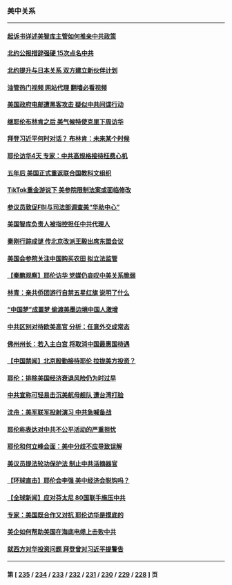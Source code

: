 ### 美中关系
---
#### [起诉书详述美智库主管如何推亲中共政策](../../pages/nf1412576/n14032692.md?07130045) 
#### [北约公报措辞强硬 15次点名中共](../../pages/nf1412576/n14032907.md?07130045) 
#### [北约提升与日本关系 双方建立新伙伴计划](../../pages/nf1412576/n14032904.md?07130045) 
#### [油管热门视频 网站代理 翻墙必看视频](http://138.2.39.72:81/youtube.html?epic-marker?07130045)
#### [美国政府电邮遭黑客攻击 疑似中共间谍行动](../../pages/nf1412576/n14032835.md?07130045) 
#### [继耶伦布林肯之后 美气候特使克里下周访华](../../pages/nf1412576/n14032747.md?07130045) 
#### [拜登习近平何时对话？ 布林肯：未来某个时候](../../pages/nf1412576/n14032612.md?07130045) 
#### [耶伦访华4天 专家：中共高规格接待枉费心机](../../pages/nf1412576/n14021843.md?07130045) 
#### [五年后 美国正式重返联合国教科文组织](../../pages/nf1412576/n14032490.md?07130045) 
#### [TikTok重金游说下 美参院限制法案或面临修改](../../pages/nf1412576/n14032477.md?07130045) 
#### [参议员敦促FBI与司法部调查美“华助中心”](../../pages/nf1412576/n14032257.md?07130045) 
#### [美国智库负责人被指控担任中共代理人](../../pages/nf1412576/n14031994.md?07130045) 
#### [秦刚行踪成谜 传北京改派王毅出席东盟会议](../../pages/nf1412576/n14032103.md?07130045) 
#### [美国会参院关注中国购买农田 拟立法监管](../../pages/nf1412576/n14031932.md?07130045) 
#### [【秦鹏观察】耶伦访华 党媒仍哀叹中美关系脆弱](../../pages/nf1412576/n14031848.md?07130045) 
#### [林青：亲共侨团游行自禁五星红旗 说明了什么](../../pages/nf1412576/n14031768.md?07130045) 
#### [“中国梦”成噩梦 偷渡美墨边境中国人激增](../../pages/nf1412576/n14031722.md?07130045) 
#### [中共区别对待欧美高官 分析：任意外交成常态](../../pages/nf1412576/n14031686.md?07130045) 
#### [佛州州长：若入主白宫 将取消中国最惠国待遇](../../pages/nf1412576/n14031580.md?07130045) 
#### [【中国禁闻】北京殷勤接待耶伦 拉拢美方投资？](../../pages/nf1412576/n14031512.md?07130045) 
#### [耶伦：排除美国经济衰退风险仍为时过早](../../pages/nf1412576/n14031285.md?07130045) 
#### [中共宣称可轻易击沉美航母舰队 遭台湾打脸](../../pages/nf1412576/n14031210.md?07130045) 
#### [沈舟：美军联军投射演习 中共急喊备战](../../pages/nf1412576/n14031165.md?07130045) 
#### [耶伦称表达对中共不公平活动的严重担忧](../../pages/nf1412576/n14030979.md?07130045) 
#### [耶伦和何立峰会面：美中分歧不应导致误解](../../pages/nf1412576/n14030774.md?07130045) 
#### [美议员提法轮功保护法 制止中共活摘器官](../../pages/nf1412576/n14030682.md?07130045) 
#### [【环球直击】耶伦会李强 美中经济会脱钩吗？](../../pages/nf1412576/n14030417.md?07130045) 
#### [【全球新闻】应对芬太尼 80国联手施压中共](../../pages/nf1412576/n14030681.md?07130045) 
#### [专家：美国既合作又对抗 耶伦访华是摸底的](../../pages/nf1412576/n14030388.md?07130045) 
#### [美企如何帮助美国在海底电缆上击败中共](../../pages/nf1412576/n14030540.md?07130045) 
#### [就西方对华投资问题 拜登曾对习近平提警告](../../pages/nf1412576/n14030538.md?07130045) 

---
#### 第 [ [235](./235.md?07130045) / [234](./234.md?07130045) / [233](./233.md?07130045) / [232](./232.md?07130045) / [231](./231.md?07130045) / [230](./230.md?07130045) / [229](./229.md?07130045) / [228](./228.md?07130045) ] 页
